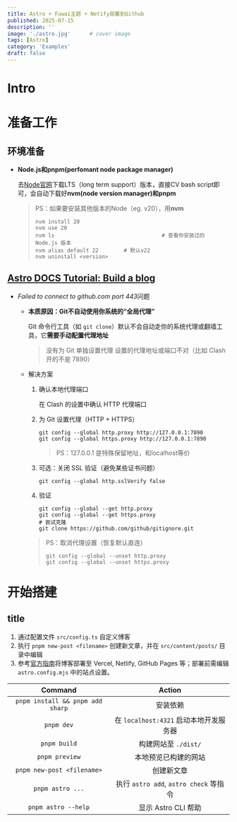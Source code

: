 ```yaml
---
title: Astro + Fuwai主题 + Netify部署到Github
published: 2025-07-15
description: ''
image: './astro.jpg'      # cover image
tags: [Astro]
category: 'Examples'
draft: false 
---
```




# Intro



# 准备工作

## 环境准备
- __Node.js和pnpm(perfomant node package manager)__
	
  去<a href="https://nodejs.org" title="nodejs.org">Node官网</a>下载LTS（long term support）版本，直接CV bash script即可，会自动下载好**nvm(node version manager)**和**pnpm**
	
  > PS：如果要安装其他版本的Node（eg. v20），用**nvm**
  >
  > ```shell
  > nvm install 20
  > nvm use 20
  > nvm ls 									# 查看你安装过的 Node.js 版本
  > nvm alias default 22 		# 默认v22
  > nvm uninstall <version> 
  > ```

## <a href="https://docs.astro.build/zh-cn/tutorial/0-introduction/" title="贴心的astro教程">Astro DOCS Tutorial: Build a blog</a>

- *Failed to connect to github.com port 443*问题

  - **本质原因：Git不自动使用你系统的“全局代理”**

    Git 命令行工具（如 `git clone`）默认不会自动走你的系统代理或翻墙工具，它**需要手动配置代理地址**

    > 没有为 Git 单独设置代理
    > 设置的代理地址或端口不对（比如 Clash 开的不是 7890）

  - 解决方案

    1. 确认本地代理端口

       在 Clash 的设置中确认 HTTP 代理端口

    2. 为 Git 设置代理（HTTP + HTTPS）

       ```shell
       git config --global http.proxy http://127.0.0.1:7890
       git config --global https.proxy http://127.0.0.1:7890
       ```

       > PS：127.0.0.1 是特殊保留地址，和localhost等价

    3. 可选：关闭 SSL 验证（避免某些证书问题）

       ```shell
       git config --global http.sslVerify false
       ```

    4. 验证

       ```shell
       git config --global --get http.proxy
       git config --global --get https.proxy
       # 尝试克隆
       git clone https://github.com/github/gitignore.git
       ```

    > PS：取消代理设置（恢复默认直连）
    >
    > ```shell
    > git config --global --unset http.proxy
    > git config --global --unset https.proxy
    > ```

# 开始搭建

## title

1. 通过配置文件 `src/config.ts` 自定义博客
2. 执行 `pnpm new-post <filename>` 创建新文章，并在 `src/content/posts/` 目录中编辑
3. 参考[官方指南](https://docs.astro.build/zh-cn/guides/deploy/)将博客部署至 Vercel, Netlify, GitHub Pages 等；部署前需编辑 `astro.config.mjs` 中的站点设置。



|           **Command**            | **Action**                             |
| :------------------------------: | :------------------------------------: |
| `pnpm install && pnpm add sharp` | 安装依赖                               |
|            `pnpm dev`            | 在 `localhost:4321` 启动本地开发服务器 |
|           `pnpm build`           | 构建网站至 `./dist/`                   |
|          `pnpm preview`          | 本地预览已构建的网站                   |
|    `pnpm new-post <filename>`    | 创建新文章                             |
|         `pnpm astro ...`         | 执行 `astro add`, `astro check` 等指令 |
|       `pnpm astro --help`        | 显示 Astro CLI 帮助                    |